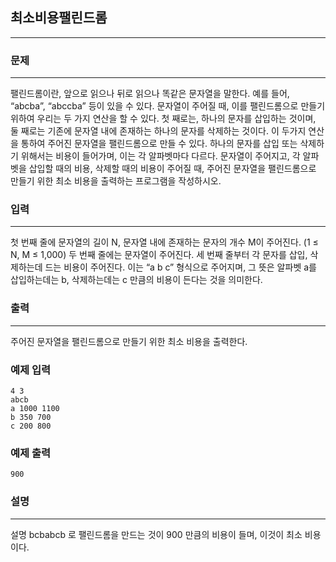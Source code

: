 ## 최소비용팰린드롬
***
### 문제
***
팰린드롬이란, 앞으로 읽으나 뒤로 읽으나 똑같은 문자열을 말한다. 예를 들어, “abcba”, “abccba” 등이 있을 수 있다. 문자열이 주어질 때, 이를 팰린드롬으로 만들기 위하여 우리는 두 가지 연산을 할 수 있다. 첫 째로는, 하나의 문자를 삽입하는 것이며, 둘 째로는 기존에 문자열 내에 존재하는 하나의 문자를 삭제하는 것이다. 이 두가지 연산을 통하여 주어진 문자열을 팰린드롬으로 만들 수 있다. 하나의 문자를 삽입 또는 삭제하기 위해서는 비용이 들어가며, 이는 각 알파벳마다 다르다. 문자열이 주어지고, 각 알파벳을 삽입할 때의 비용, 삭제할 때의 비용이 주어질 때, 주어진 문자열을 팰린드롬으로 만들기 위한 최소 비용을 출력하는 프로그램을 작성하시오.

### 입력
***
첫 번째 줄에 문자열의 길이 N, 문자열 내에 존재하는 문자의 개수 M이 주어진다. (1 ≤ N, M ≤ 1,000) 두 번째 줄에는 문자열이 주어진다. 세 번째 줄부터 각 문자를 삽입, 삭제하는데 드는 비용이 주어진다. 이는 “a b c” 형식으로 주어지며, 그 뜻은 알파벳 a를 삽입하는데는 b, 삭제하는데는 c 만큼의 비용이 든다는 것을 의미한다.  

### 출력
***
주어진 문자열을 팰린드롬으로 만들기 위한 최소 비용을 출력한다.

### 예제 입력
```
4 3
abcb
a 1000 1100
b 350 700
c 200 800
```
### 예제 출력
```
900
```

### 설명
***
 
설명
bcbabcb 로 팰린드롬을 만드는 것이 900 만큼의 비용이 들며, 이것이 최소 비용이다.